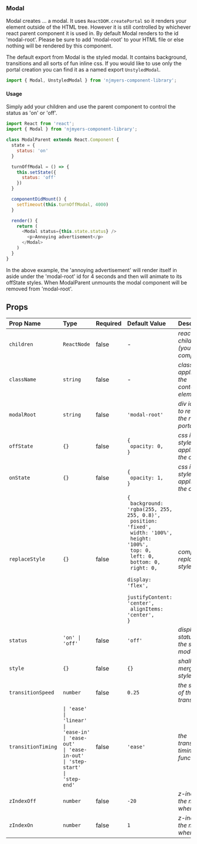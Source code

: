 ### Modal

Modal creates ... a modal. It uses `ReactDOM.createPortal` so it renders your element outside of the HTML tree. However it is still controlled by whichever react parent component it is used in. By default Modal renders to the id 'modal-root'. Please be sure to add 'modal-root' to your HTML file or else nothing will be rendered by this component.

The default export from Modal is the styled modal. It contains background, transitions and all sorts of fun inline css. If you would like to use only the portal creation you can find it as a named export `UnstyledModal`.

```js
import { Modal, UnstyledModal } from 'njmyers-component-library';
```

#### Usage

Simply add your children and use the parent component to control the status as 'on' or 'off'.

```js
import React from 'react';
import { Modal } from 'njmyers-component-library';

class ModalParent extends React.Component {
  state = {
    status: 'on'
  }

  turnOffModal = () => {
    this.setState({
      status: 'off'
    })
  }

  componentDidMount() {
    setTimeout(this.turnOffModal, 4000)
  }

  render() {
    return (
      <Modal status={this.state.status} />
        <p>Annoying advertisement</p>
      </Modal>
    )
  }
}
```

In the above example, the 'annoying advertisement' will render itself in aside under the 'modal-root' id for 4 seconds and then will animate to its offState styles. When ModalParent unmounts the modal component will be removed from 'modal-root'.

<!-- STORY -->

## Props
| Prop Name | Type | Required | Default Value | Description |
|:----------|:-----|:---------|:--------------|:------------|
|`children`|`ReactNode`|false|-|_react children (your component)_|
|`className`|`string`|false|-|_className applied to the container element_|
|`modalRoot`|`string`|false|<code>'modal-root'</code>|_div id where to render the react portal_|
|`offState`|<code>{}</code>|false|<code>{<br>  opacity: 0,<br>}</code>|_css inline styles applied to the off state_|
|`onState`|<code>{}</code>|false|<code>{<br>  opacity: 1,<br>}</code>|_css inline styles applied to the on state_|
|`replaceStyle`|<code>{}</code>|false|<code>{<br>  background: 'rgba(255, 255, 255, 0.8)',<br>  position: 'fixed',<br>  width: '100%',<br>  height: '100%',<br>  top: 0,<br>  left: 0,<br>  bottom: 0,<br>  right: 0,<br>  display: 'flex',<br>  justifyContent: 'center',<br>  alignItems: 'center',<br>}</code>|_completely replace all styles_|
|`status`|<code>'on' &#124; 'off'</code>|false|<code>'off'</code>|_display status of the styled modal_|
|`style`|<code>{}</code>|false|<code>{}</code>|_shallowly merge styles_|
|`transitionSpeed`|`number`|false|<code>0.25</code>|_the speed of the transition_|
|`transitionTiming`|<code>&#124; 'ease'<br>&#124; 'linear'<br>&#124; 'ease-in'<br>&#124; 'ease-out'<br>&#124; 'ease-in-out'<br>&#124; 'step-start'<br>&#124; 'step-end'</code>|false|<code>'ease'</code>|_the transition timing function_|
|`zIndexOff`|`number`|false|<code>-20</code>|_z-index of the modal when off_|
|`zIndexOn`|`number`|false|<code>1</code>|_z-index of the modal when on_|